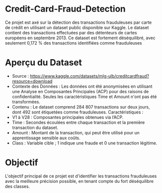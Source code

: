 # Credit-Card-Fraud-Detection
Ce projet est axé sur la détection des transactions frauduleuses par carte de crédit en utilisant un dataset public disponible sur Kaggle. Le dataset contient des transactions effectuées par des détenteurs de cartes européens en septembre 2013. Ce dataset est fortement déséquilibré, avec seulement 0,172 % des transactions identifiées comme frauduleuses

# Aperçu du Dataset
- Source : https://www.kaggle.com/datasets/mlg-ulb/creditcardfraud?resource=download
- Contexte des Données : Les données ont été anonymisées en utilisant une Analyse en Composantes Principales (ACP) pour des raisons de confidentialité. Seules les caractéristiques Time et Amount n'ont pas été transformées.
- Contenu : Le dataset comprend 284 807 transactions sur deux jours, dont 492 sont étiquetées comme frauduleuses.
Caractéristiques :
- V1 à V28 : Composantes principales obtenues via l’ACP.
- Time : Secondes écoulées entre chaque transaction et la première transaction du dataset.
- Amount : Montant de la transaction, qui peut être utilisé pour un apprentissage sensible aux coûts.
- Class : Variable cible ; 1 indique une fraude et 0 une transaction légitime.
# Objectif
L'objectif principal de ce projet est d'identifier les transactions frauduleuses avec la meilleure précision possible, en tenant compte du fort déséquilibre des classes.
